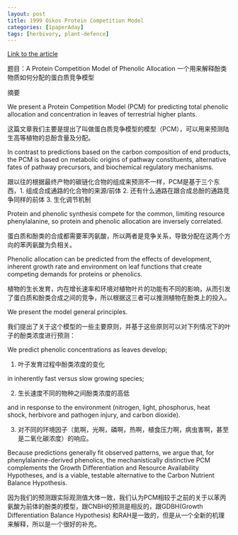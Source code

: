 ```yaml
---
layout: post
title: 1999 Oikos Protein Competition Model
categories: [1paperAday]
tags: [herbivory, plant-defence]
---
```


[Link to the article](https://www.jstor.org/stable/3546567)

题目：A Protein Competition Model of Phenolic Allocation
一个用来解释酚类物质如何分配的蛋白质竞争模型

摘要

We present a Protein Competition Model (PCM) for predicting total phenolic allocation and concentration in leaves of terrestrial higher plants. 

这篇文章我们主要是提出了叫做蛋白质竞争模型的模型（PCM），可以用来预测陆生高等植物的总酚含量及分配。

In contrast to predictions based on the carbon composition of end products, the PCM is based on metabolic origins of pathway constituents, alternative fates of pathway precursors, and biochemical regulatory mechanisms. 

跟以往的根据最终产物的碳链化合物的组成来预测不一样，PCM是基于三个东西，1. 组成合成通路的化合物的来源/前体 2. 还有什么通路在跟合成总酚的通路竞争同样的前体 3. 生化调节机制

Protein and phenolic synthesis compete for the common, limiting resource phenylalanine, so protein and phenolic allocation are inversely correlated. 

蛋白质和酚类的合成都需要苯丙氨酸，所以两者是竞争关系，导致分配在这两个方向的苯丙氨酸为负相关。

Phenolic allocation can be predicted from the effects of development, inherent growth rate and environment on leaf functions that create competing demands for proteins or phenolics. 

植物的生长发育，内在增长速率和环境对植物叶片的功能有不同的影响，从而引发了蛋白质和酚类合成之间的竞争，所以根据这三者可以推测植物在酚类上的投入。

We present the model general principles. 

我们提出了关于这个模型的一些主要原则，并基于这些原则可以对下列情况下的叶子的酚类浓度进行预测：

We predict phenolic concentrations as leaves develop; 

1. 叶子发育过程中酚类浓度的变化

in inherently fast versus slow growing species; 

2. 生长速度不同的物种之间酚类浓度的高低

and in response to the environment (nitrogen, light, phosphorus, heat shock, herbivore and pathogen injury, and carbon dioxide). 

3. 对不同的环境因子（氮啊，光啊，磷啊，热啊，植食压力啊，病虫害啊，甚至是二氧化碳浓度）的响应。

Because predictions generally fit observed patterns, we argue that, for phenylalanine-derived phenolics, the mechanistically distinctive PCM complements the Growth Differentiation and Resource Availability Hypotheses, and is a viable, testable alternative to the Carbon Nutrient Balance Hypothesis.

因为我们的预测跟实际观测值大体一致，我们认为PCM相较于之前的关于以苯丙氨酸为前体的酚类的模型，跟CNBH的预测是相反的，跟GDBH(Growth Differentiation Balance Hypothesis) 和RAH是一致的，但是从一个全新的机理来解释，所以是一个很好的补充。

